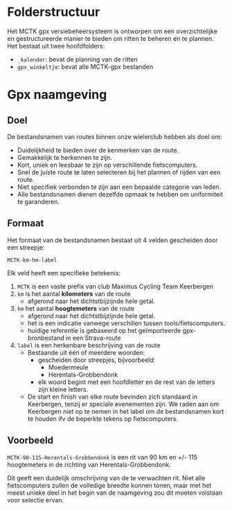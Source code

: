# Folderstructuur

Het MCTK gpx versiebeheersysteem is ontworpen om een overzichtelijke en gestructureerde manier te bieden om ritten te beheren en te plannen. Het bestaat uit twee hoofdfolders:

- `_kalender`: bevat de planning van de ritten 
- `gpx_winkeltje`: bevat alle MCTK-gpx bestanden


# Gpx naamgeving
## Doel
De bestandsnamen van routes binnen onze wielerclub hebben als doel om:

- Duidelijkheid te bieden over de kenmerken van de route.
- Gemakkelijk te herkennen te zijn.
- Kort, uniek en leesbaar te zijn op verschillende fietscomputers.
- Snel de juiste route te laten selecteren bij het plannen of rijden van een route.
- Niet specifiek verbonden te zijn aan een bepaalde categorie van leden.
- Alle bestandsnamen dienen dezelfde opmaak te hebben om uniformiteit te garanderen. 


## Formaat
Het formaat van de bestandsnamen bestaat uit 4 velden gescheiden door een streepje: 

`MCTK-km-hm-label`

Elk veld heeft een specifieke betekenis:
1. `MCTK` is een vaste prefix van club Maximus Cycling Team Keerbergen
2. `km` is het aantal **kilometers** van de route
    - afgerond naar het dichtstbijzijnde hele getal.
3. `hm` het aantal **hoogtemeters** van de route
    - afgerond naar het dichtstbijzijnde hele getal.
    - het is een indicatie vanwege verschillen tussen tools/fietscomputers.
    - huidige referentie is gebaseerd op het geïmporteerde gpx-bronbestand in een Strava-route
4. `label` is een herkenbare beschrijving van de route
    - Bestaande uit één of meerdere woorden:
        - gescheiden door streepjes, bijvoorbeeld: 
            - Moedermeule
            - Herentals-Grobbendonk 
        - elk woord begint met een hoofdletter en de rest van de letters zijn kleine letters.
    - De start en finish van elke route bevinden zich standaard in Keerbergen, tenzij er speciale evenementen zijn. We raden aan om Keerbergen niet op te nemen in het label om de bestandsnamen kort te houden ifv de beperkte tekens op fietscomputers.

## Voorbeeld
`MCTK-90-115-Herentals-Grobbendonk`
is een rit van 90 km en +/- 115 hoogtemeters in de richting van Herentals-Grobbendonk.

Dit geeft een duidelijk omschrijving van de te verwachten rit.
Niet alle fietscomputers zullen de volledige breedte kunnen tonen, maar met het meest unieke deel in het begin van de naamgeving zou dit moeten volstaan voor selectie ervan.

